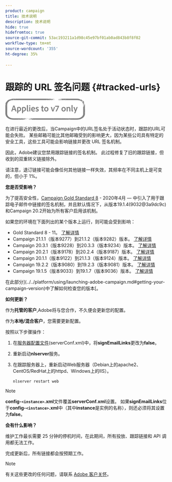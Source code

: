 ```yaml
---
product: campaign
title: 技术说明
description: 技术说明
hide: true
hidefromtoc: true
source-git-commit: 53ac193211a1d98c45e97bf01ab0ad843b8f8f02
workflow-type: tm+mt
source-wordcount: '355'
ht-degree: 35%

---
```


# 跟踪的 URL 签名问题 {#tracked-urls}

![](../../assets/v7-only.svg)

在进行最近的更改后，当Campaign中的URL签名处于活动状态时，跟踪的URL可能会失败。 某些邮箱可能比其他邮箱受到的影响更大，因为某些公司具有特定的安全工具，这些工具可能会影响链接并更改 URL 签名机制。

因此，Adobe建议您禁用跟踪链接的签名机制。 此过程修复了旧的跟踪链接，但收到的双重转义链接除外。

请注意，退订链接可能会像任何其他链接一样失效，其频率在不同主机上是可变的，但小于 1%。

**您是否受影响？**

为了提高安全性，[Campaign Gold Standard 8](../../rn/using/gold-standard.md#gs8) - 2020年4月 — 中引入了用于跟踪电子邮件中链接的签名机制，并且默认情况下，从版本19.1.4(9032@3a9dc9c)和Campaign 20.2开始为所有客户启用该机制。

如果您的环境在下面列出的某个版本上运行，则可能会受到影响：

* Gold Standard 8 - 11。 [了解详情](../../rn/using/gold-standard.md#gs-8)
* Campaign 21.1.1（版本9277）到21.1.2（版本9282）版本。 [了解详情](../../rn/using/latest-release.md)
* Campaign 20.3.1（版本9228）到20.3.3（版本9234）版本。 [了解详情](../../rn/using/release--20-3.md)
* Campaign 20.2.1（版本9178）到20.2.4（版本9187）版本。 [了解详情](../../rn/using/release--20-2.md)
* Campaign 20.1.1（版本9122）到21.1.3（版本9124）版本。 [了解详情](../../rn/using/release--20-1.md)
* Campaign 19.2.2（版本9080）到19.2.3（版本9081）版本。 [了解详情](../../rn/using/release--19-2.md)
* Campaign 19.1.5（版本9033）到19.1.7（版本9036）版本。 [了解详情](../../rn/using/release--19-1.md)

在此部分](../../platform/using/launching-adobe-campaign.md#getting-your-campaign-version)中了解如何检查您的版本[。

**如何更新？**

作为&#x200B;**托管的客户**,Adobe将与您合作，不久便会更新您的配置。

作为&#x200B;**本地/混合客户**，您需要更新配置。

按照以下步骤操作：

1. 在[服务器配置文件](../../installation/using/the-server-configuration-file.md)(serverConf.xml)中，将&#x200B;**signEmailLinks**&#x200B;更改为&#x200B;**false**。
1. 重新启动&#x200B;**nlserver**&#x200B;服务。
1. 在跟踪服务器上，重新启动Web服务器（Debian上的apache2、CentOS/RedHat上的httpd、Windows上的IIS）。

   ```
   nlserver restart web
   ```

>[!NOTE]
>
>**config-`<instance>`.xml**&#x200B;文件覆盖&#x200B;**serverConf.xml**&#x200B;设置。 如果&#x200B;**signEmailLinks**&#x200B;位于&#x200B;**config-`<instance>`.xml**&#x200B;中（其中&#x200B;**instance**&#x200B;是实例的名称），则还必须将其设置为&#x200B;**false**。

**会有什么影响？**

维护工作最长需要 25 分钟的停机时间，在此期间，所有投放、跟踪链接和 API 调用都无法工作。

完成更新后，所有链接都会按预期工作。

>[!NOTE]
>
>有关这些更改的任何问题，请联系 [Adobe 客户关怀](https://helpx.adobe.com/cn/enterprise/admin-guide.html/enterprise/using/support-for-experience-cloud.ug.html)。
